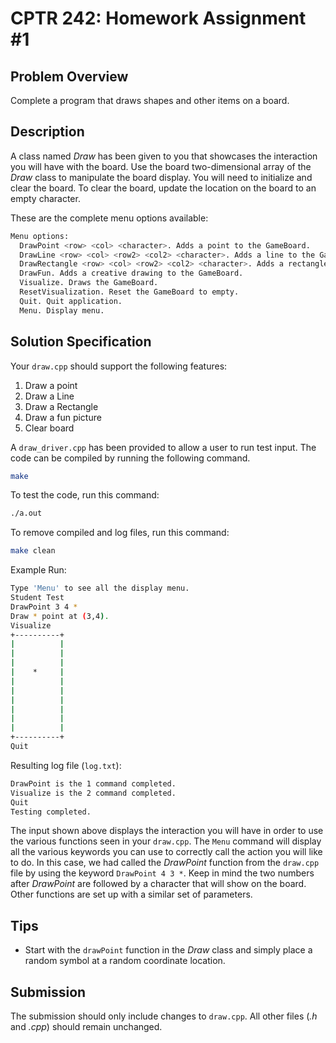 # CPTR 242: Homework Assignment #1

## Problem Overview

Complete a program that draws shapes and other items on a board.

## Description

A class named _Draw_ has been given to you that showcases the interaction you will have with the board.
Use the board two-dimensional array of the _Draw_ class to manipulate the board display.
You will need to initialize and clear the board.
To clear the board, update the location on the board to an empty character.

These are the complete menu options available:

```sh
Menu options:
  DrawPoint <row> <col> <character>. Adds a point to the GameBoard.
  DrawLine <row> <col> <row2> <col2> <character>. Adds a line to the GameBoard.
  DrawRectangle <row> <col> <row2> <col2> <character>. Adds a rectangle to the GameBoard.
  DrawFun. Adds a creative drawing to the GameBoard.
  Visualize. Draws the GameBoard.
  ResetVisualization. Reset the GameBoard to empty.
  Quit. Quit application.
  Menu. Display menu.
```

## Solution Specification

Your `draw.cpp` should support the following features:

1. Draw a point
1. Draw a Line
1. Draw a Rectangle
1. Draw a fun picture
1. Clear board

A `draw_driver.cpp` has been provided to allow a user to run test input.
The code can be compiled by running the following command.

```sh
make
```

To test the code, run this command:

```sh
./a.out 
```

To remove compiled and log files, run this command:

```sh
make clean
```

Example Run:

```sh
Type 'Menu' to see all the display menu.
Student Test
DrawPoint 3 4 *
Draw * point at (3,4).
Visualize
+----------+
|          |
|          |
|          |
|    *     |
|          |
|          |
|          |
|          |
|          |
|          |
+----------+
Quit
```

Resulting log file (`log.txt`):

```sh
DrawPoint is the 1 command completed.
Visualize is the 2 command completed.
Quit
Testing completed.
```

The input shown above displays the interaction you will have in order to use the various functions seen in your `draw.cpp`.
The `Menu` command will display all the various keywords you can use to correctly call the action you will like to do.
In this case, we had called the _DrawPoint_ function from the `draw.cpp` file by using the keyword `DrawPoint 4 3 *`.
Keep in mind the two numbers after _DrawPoint_ are followed by a character that will show on the board.
Other functions are set up with a similar set of parameters.

## Tips

* Start with the `drawPoint` function in the _Draw_ class and simply place a random symbol at a random coordinate location.

## Submission

The submission should only include changes to `draw.cpp`.
All other files (_.h_ and _.cpp_) should remain unchanged.
